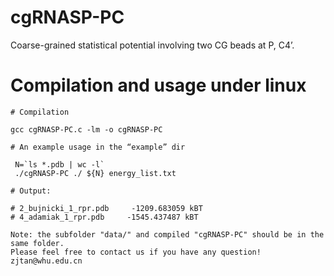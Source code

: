 # cgRNASP-PC

Coarse-grained statistical potential involving two CG beads at P, C4’.

# Compilation and usage under linux

```
# Compilation

gcc cgRNASP-PC.c -lm -o cgRNASP-PC

# An example usage in the “example” dir

 N=`ls *.pdb | wc -l`
 ./cgRNASP-PC ./ ${N} energy_list.txt

# Output:
   
# 2_bujnicki_1_rpr.pdb     -1209.683059 kBT
# 4_adamiak_1_rpr.pdb     -1545.437487 kBT

Note: the subfolder "data/" and compiled "cgRNASP-PC" should be in the same folder.
Please feel free to contact us if you have any question! zjtan@whu.edu.cn
```
